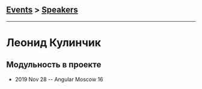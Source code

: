 ## [Events](../README.md) > [Speakers](../speakers.md)
---

# Леонид Кулинчик

## Модульность в проекте
- 2019 Nov 28 -- Angular Moscow 16    
